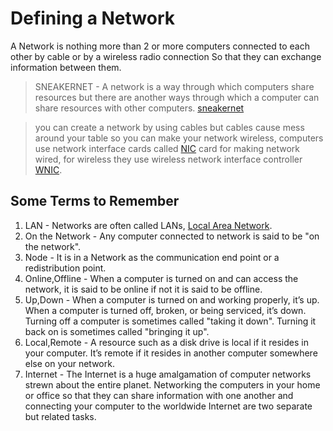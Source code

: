 # Defining a Network 
A Network is nothing more than 2 or more computers connected to each other by cable or by a wireless radio connection So that they can exchange information between them.
> SNEAKERNET - A network is a way through which computers share resources but there are another ways through which a computer can share resources with other computers. [sneakernet](harshrajbedi/Android-Projects)

> you can create a network by using cables but cables cause mess around your table so you can make your network wireless, computers use network interface cards called [NIC](https://en.wikipedia.org/wiki/Network_interface_controller) card for making network wired, for wireless they use wireless network interface controller [WNIC](https://en.wikipedia.org/wiki/Wireless_network_interface_controller).

## Some Terms to Remember 
1. LAN - Networks are often called LANs, [Local Area Network](https://en.wikipedia.org/wiki/Local_area_network).
2. On the Network - Any computer connected to network is said to be "on the network".
3. Node - It is in a Network as the communication end point or a redistribution point.
4. Online,Offline - When a computer is turned on and can access the network, it is said to be online if not it is said to be offline.
5. Up,Down - When a computer is turned on and working properly, it’s up. When a computer is turned off, broken, or being serviced, it’s down. Turning off a computer is sometimes called "taking it down". Turning it back on is sometimes called "bringing it up".
6. Local,Remote - A resource such as a disk drive is local if it resides in your computer. It’s remote if it resides in another computer somewhere else on your network.
7. Internet - The Internet is a huge amalgamation of computer networks strewn about the entire planet. Networking the computers in your home or office so that they can share information with one another and connecting your computer to the worldwide Internet are two separate but related tasks.

